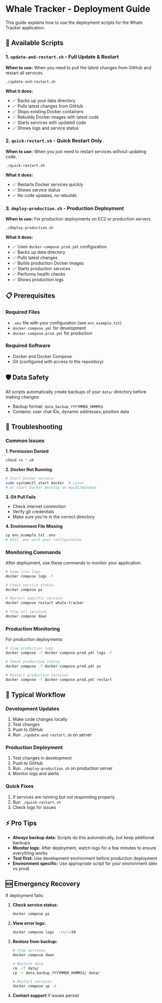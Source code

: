 # Whale Tracker - Deployment Guide

This guide explains how to use the deployment scripts for the Whale Tracker application.

## 🔧 Available Scripts

### 1. `update-and-restart.sh` - Full Update & Restart
**When to use:** When you need to pull the latest changes from GitHub and restart all services.

```bash
./update-and-restart.sh
```

**What it does:**
- ✅ Backs up your data directory 
- ✅ Pulls latest changes from GitHub
- ✅ Stops existing Docker containers
- ✅ Rebuilds Docker images with latest code
- ✅ Starts services with updated code
- ✅ Shows logs and service status

### 2. `quick-restart.sh` - Quick Restart Only
**When to use:** When you just need to restart services without updating code.

```bash
./quick-restart.sh
```

**What it does:**
- ✅ Restarts Docker services quickly
- ✅ Shows service status
- ✅ No code updates, no rebuilds

### 3. `deploy-production.sh` - Production Deployment
**When to use:** For production deployments on EC2 or production servers.

```bash
./deploy-production.sh
```

**What it does:**
- ✅ Uses `docker-compose.prod.yml` configuration
- ✅ Backs up data directory
- ✅ Pulls latest changes
- ✅ Builds production Docker images
- ✅ Starts production services
- ✅ Performs health checks
- ✅ Shows production logs

## 📋 Prerequisites

### Required Files
- `.env` file with your configuration (see `env_example.txt`)
- `docker-compose.yml` for development
- `docker-compose.prod.yml` for production

### Required Software
- Docker and Docker Compose
- Git (configured with access to the repository)

## 🛡️ Data Safety

All scripts automatically create backups of your `data/` directory before making changes:
- Backup format: `data_backup_YYYYMMDD_HHMMSS`
- Contains: user chat IDs, dynamic addresses, position data

## 🚨 Troubleshooting

### Common Issues

**1. Permission Denied**
```bash
chmod +x *.sh
```

**2. Docker Not Running**
```bash
# Start Docker service
sudo systemctl start docker  # Linux
# Or start Docker Desktop on macOS/Windows
```

**3. Git Pull Fails**
- Check internet connection
- Verify git credentials
- Make sure you're in the correct directory

**4. Environment File Missing**
```bash
cp env_example.txt .env
# Edit .env with your configuration
```

### Monitoring Commands

After deployment, use these commands to monitor your application:

```bash
# View live logs
docker compose logs -f

# Check service status  
docker compose ps

# Restart specific service
docker compose restart whale-tracker

# Stop all services
docker compose down
```

### Production Monitoring

For production deployments:

```bash
# View production logs
docker compose -f docker-compose.prod.yml logs -f

# Check production status
docker compose -f docker-compose.prod.yml ps

# Restart production services
docker compose -f docker-compose.prod.yml restart
```

## 🔄 Typical Workflow

### Development Updates
1. Make code changes locally
2. Test changes
3. Push to GitHub
4. Run `./update-and-restart.sh` on server

### Production Deployment
1. Test changes in development
2. Push to GitHub
3. Run `./deploy-production.sh` on production server
4. Monitor logs and alerts

### Quick Fixes
1. If services are running but not responding properly
2. Run `./quick-restart.sh`
3. Check logs for issues

## ⚡ Pro Tips

- **Always backup data:** Scripts do this automatically, but keep additional backups
- **Monitor logs:** After deployment, watch logs for a few minutes to ensure everything works
- **Test first:** Use development environment before production deployment
- **Environment specific:** Use appropriate script for your environment (dev vs prod)

## 🆘 Emergency Recovery

If deployment fails:

1. **Check service status:**
   ```bash
   docker compose ps
   ```

2. **View error logs:**
   ```bash
   docker compose logs --tail=50
   ```

3. **Restore from backup:**
   ```bash
   # Stop services
   docker compose down
   
   # Restore data
   rm -rf data/
   cp -r data_backup_YYYYMMDD_HHMMSS/ data/
   
   # Restart services
   docker compose up -d
   ```

4. **Contact support** if issues persist 
